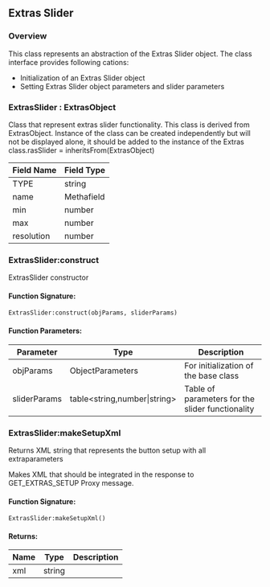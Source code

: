 ## Extras Slider

### Overview

This class represents an abstraction of the Extras Slider object. The class interface provides following cations:

- Initialization of an Extras Slider object
- Setting Extras Slider object parameters and slider parameters

### ExtrasSlider : ExtrasObject

 Class that represent extras slider functionality. This class is derived from ExtrasObject. Instance of the class can be created independently but will not be displayed alone, it should be added to the instance of the Extras class.rasSlider = inheritsFrom(ExtrasObject)

|Field Name|Field Type|
|---|---|
|TYPE|string|
|name|Methafield|
|min|number|string|
|max|number|string|
|resolution|number|string|

### ExtrasSlider:construct

 ExtrasSlider constructor

#### Function Signature:

`ExtrasSlider:construct(objParams, sliderParams)`

#### Function Parameters:

|Parameter|Type|Description|
|---|---|---|
|objParams|ObjectParameters|For initialization of the base class|
|sliderParams|table\<string,number\|string\>|Table of parameters for the slider functionality|

### ExtrasSlider:makeSetupXml

 Returns XML string that represents the button setup with all extraparameters

 Makes XML that should be integrated in the response to
 GET\_EXTRAS\_SETUP Proxy message.


#### Function Signature:

`ExtrasSlider:makeSetupXml()`


#### Returns:

|Name|Type|Description|
|---|---|---|
|xml|string||
